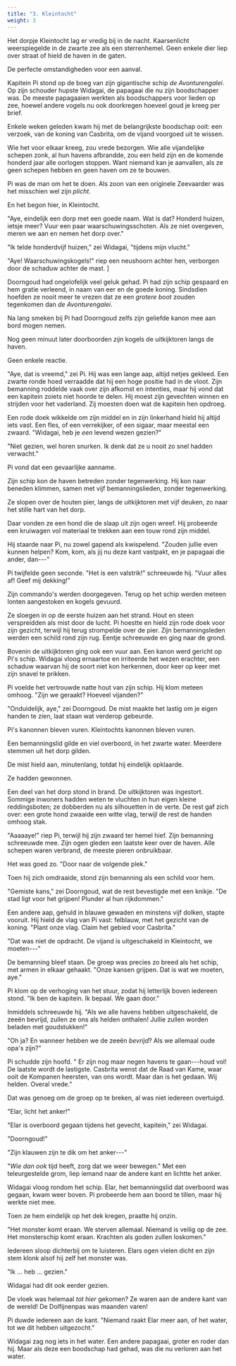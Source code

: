 ```yaml
---
title: "3. Kleintocht"
weight: 3
---
```


Het dorpje Kleintocht lag er vredig bij in de nacht. Kaarsenlicht weerspiegelde in de zwarte zee als een sterrenhemel. Geen enkele dier liep over straat of hield de haven in de gaten.

De perfecte omstandigheden voor een aanval.

Kapitein Pi stond op de boeg van zijn gigantische schip _de Avonturengalei_. Op zijn schouder hupste Widagai, de papagaai die nu zijn boodschapper was. De meeste papagaaien werkten als boodschappers voor lieden op zee, hoewel andere vogels nu ook doorkregen hoeveel goud je kreeg per brief.

Enkele weken geleden kwam hij met de belangrijkste boodschap ooit: een verzoek, van de koning van Casbrita, om de vijand voorgoed uit te wissen.

Wie het voor elkaar kreeg, zou vrede bezorgen. Wie alle vijandelijke schepen zonk, al hun havens afbrandde, zou een held zijn en de komende honderd jaar alle oorlogen stoppen. Want niemand kan je aanvallen, als ze geen schepen hebben en geen haven om ze te bouwen.

Pi was de man om het te doen. Als zoon van een originele Zeevaarder was het misschien wel zijn _plicht_. 

En het begon hier, in Kleintocht. 

"Aye, eindelijk een dorp met een goede naam. Wat is dat? Honderd huizen, ietsje meer? Vuur een paar waarschuwingsschoten. Als ze niet overgeven, meren we aan en nemen het dorp over."

"Ik telde honderdvijf huizen," zei Widagai, "tijdens mijn vlucht."

"Aye! Waarschuwingskogels!" riep een neushoorn achter hen, verborgen door de schaduw achter de mast. ]

Doorngoud had ongelofelijk veel geluk gehad. Pi had zijn schip gespaard en hem gratie verleend, in naam van eer en de goede koning. Sindsdien hoefden ze nooit meer te vrezen dat ze een _grotere boot_ zouden tegenkomen dan _de Avonturengalei_.

Na lang smeken bij Pi had Doorngoud zelfs zijn geliefde kanon mee aan bord mogen nemen. 

Nog geen minuut later doorboorden _zijn_ kogels de uitkijktoren langs de haven.

Geen enkele reactie.

"Aye, dat is vreemd," zei Pi. Hij was een lange aap, altijd netjes gekleed. Een zwarte ronde hoed verraadde dat hij een hoge positie had in de vloot. Zijn bemanning roddelde vaak over zijn afkomst en intenties, maar hij vond dat een kapitein zoiets niet hoorde te delen. Hij moest zijn gevechten winnen en strijden voor het vaderland. Zij moesten doen wat de kapitein hen opdroeg.

Een rode doek wikkelde om zijn middel en in zijn linkerhand hield hij altijd iets vast. Een fles, of een verrekijker, of een sigaar, maar meestal een zwaard. "Widagai, heb je _een_ levend wezen gezien?"

"Niet gezien, wel horen snurken. Ik denk dat ze u nooit zo snel hadden verwacht."

Pi vond dat een gevaarlijke aanname. 

Zijn schip kon de haven betreden zonder tegenwerking. Hij kon naar beneden klimmen, samen met vijf bemanningslieden, zonder tegenwerking. 

Ze slopen over de houten pier, langs de uitkijktoren met vijf deuken, zo naar het stille hart van het dorp.

Daar vonden ze een hond die de slaap uit zijn ogen wreef. Hij probeerde een kruiwagen vol materiaal te trekken aan een touw rond zijn middel.

Hij staarde naar Pi, nu zowel gapend als kwispelend. "Zouden jullie even kunnen helpen? Kom, kom, als jij nu deze kant vastpakt, en je papagaai die ander, dan---"

Pi twijfelde geen seconde. "Het is een valstrik!" schreeuwde hij. "Vuur alles af! Geef mij dekking!"

Zijn commando's werden doorgegeven. Terug op het schip werden meteen lonten aangestoken en kogels gevuurd. 

Ze sloegen in op de eerste huizen aan het strand. Hout en steen verspreidden als mist door de lucht. Pi hoestte en hield zijn rode doek voor zijn gezicht, terwijl hij terug strompelde over de pier. Zijn bemanningsleden werden een schild rond zijn rug. Eentje schreeuwde en ging naar de grond.

Bovenin de uitkijktoren ging ook een vuur aan. Een kanon werd gericht op Pi's schip. Widagai vloog ernaartoe en irriteerde het wezen erachter, een schaduw waarvan hij de soort niet kon herkennen, door keer op keer met zijn snavel te prikken.

Pi voelde het vertrouwde natte hout van zijn schip. Hij klom meteen omhoog. "Zijn we geraakt? Hoeveel vijanden?"

"Onduidelijk, aye," zei Doorngoud. De mist maakte het lastig om je eigen handen te zien, laat staan wat verderop gebeurde.

Pi's kanonnen bleven vuren. Kleintochts kanonnen bleven vuren. 

Een bemanningslid gilde en viel overboord, in het zwarte water. Meerdere stemmen uit het dorp gilden.

De mist hield aan, minutenlang, totdat hij eindelijk opklaarde. 

Ze hadden gewonnen.

Een deel van het dorp stond in brand. De uitkijktoren was ingestort. Sommige inwoners hadden weten te vluchten in hun eigen kleine reddingsboten; ze dobberden nu als silhouetten in de verte. De rest gaf zich over: een grote hond zwaaide een witte vlag, terwijl de rest de handen omhoog stak.

"Aaaaaye!" riep Pi, terwijl hij zijn zwaard ter hemel hief. Zijn bemanning schreeuwde mee. Zijn ogen gleden een laatste keer over de haven. Alle schepen waren verbrand, de meeste pieren onbruikbaar.

Het was goed zo. "Door naar de volgende plek."

Toen hij zich omdraaide, stond zijn bemanning als een schild voor hem. 

"Gemiste kans," zei Doorngoud, wat de rest bevestigde met een knikje. "De stad ligt voor het grijpen! Plunder al hun rijkdommen."

Een andere aap, gehuld in blauwe gewaden en minstens vijf dolken, stapte vooruit. Hij hield de vlag van Pi vast: felblauw, met het gezicht van de koning. "Plant onze vlag. Claim het gebied voor Casbrita."

"Dat was niet de opdracht. De vijand is uitgeschakeld in Kleintocht, we moeten---"

De bemanning bleef staan. De groep was precies zo breed als het schip, met armen in elkaar gehaakt. "Onze kansen grijpen. Dat is wat we moeten, aye."

Pi klom op de verhoging van het stuur, zodat hij letterlijk boven iedereen stond. "Ik ben de kapitein. Ik bepaal. We gaan door."

Inmiddels schreeuwde hij. "Als we alle havens hebben uitgeschakeld, de zeeën bevrijd, zullen ze ons als helden onthalen! Jullie zullen worden beladen met goudstukken!"

"Oh ja? En wanneer hebben we de zeeën _bevrijd_? Als we allemaal oude opa's zijn?"

Pi schudde zijn hoofd. " Er zijn nog maar negen havens te gaan---houd vol! De laatste wordt de lastigste. Casbrita wenst dat de Raad van Kame, waar ooit de Kompanen heersten, van ons wordt. Maar dan is het gedaan. Wij helden. Overal vrede."

Dat was genoeg om de groep op te breken, al was niet iedereen overtuigd.

"Elar, licht het anker!"

"Elar is overboord gegaan tijdens het gevecht, kapitein," zei Widagai.

"Doorngoud!"

"Zijn klauwen zijn te dik om het anker---"

"_Wie dan ook_ tijd heeft, zorg dat we weer bewegen." Met een teleurgestelde grom, liep iemand naar de andere kant en lichtte het anker.

Widagai vloog rondom het schip. Elar, het bemanningslid dat overboord was gegaan, kwam weer boven. Pi probeerde hem aan boord te tillen, maar hij werkte niet mee.

Toen ze hem eindelijk op het dek kregen, praatte hij onzin.

"Het monster komt eraan. We sterven allemaal. Niemand is veilig op de zee. Het monsterschip komt eraan. Krachten als goden zullen loskomen."

Iedereen sloop dichterbij om te luisteren. Elars ogen vielen dicht en zijn stem klonk alsof hij zelf het monster was.

"Ik ... heb ... gezien."

Widagai had dit ook eerder gezien. 

De vloek was helemaal _tot hier_ gekomen? Ze waren aan de andere kant van de wereld! De Dolfijnenpas was maanden varen! 

Pi duwde iedereen aan de kant. "Niemand raakt Elar meer aan, of het water, tot we dit hebben uitgezocht."

Widagai zag nog iets in het water. Een andere papagaai, groter en roder dan hij. Maar als deze een boodschap had gehad, was die nu verloren aan het water.